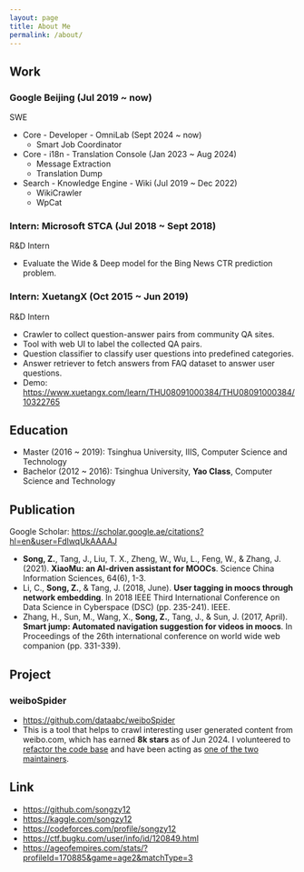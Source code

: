 ```yaml
---
layout: page
title: About Me
permalink: /about/
---
```


## Work

### __Google__ Beijing (Jul 2019 ~ now)

SWE

* Core - Developer - OmniLab (Sept 2024 ~ now)
  * Smart Job Coordinator
* Core - i18n - Translation Console (Jan 2023 ~ Aug 2024)
  * Message Extraction
  * Translation Dump 
* Search - Knowledge Engine - Wiki (Jul 2019 ~ Dec 2022)
  * WikiCrawler
  * WpCat

### Intern: __Microsoft__ STCA (Jul 2018 ~ Sept 2018)

R&D Intern

* Evaluate the Wide & Deep model for the Bing News CTR prediction problem.

### Intern: XuetangX (Oct 2015 ~ Jun 2019)

R&D Intern

* Crawler to collect question-answer pairs from community QA sites.
* Tool with web UI to label the collected QA pairs.
* Question classifier to classify user questions into predefined categories. 
* Answer retriever to fetch answers from FAQ dataset to answer user questions. 
* Demo: <https://www.xuetangx.com/learn/THU08091000384/THU08091000384/10322765>

## Education

* Master (2016 ~ 2019): Tsinghua University, IIIS, Computer Science and Technology
* Bachelor (2012 ~ 2016): Tsinghua University, __Yao Class__, Computer Science and Technology

## Publication

Google Scholar: <https://scholar.google.ae/citations?hl=en&user=FdlwqUkAAAAJ>

* __Song, Z.__, Tang, J., Liu, T. X., Zheng, W., Wu, L., Feng, W., & Zhang, J. (2021). __XiaoMu: an AI-driven assistant for MOOCs__. Science China Information Sciences, 64(6), 1-3.
* Li, C., __Song, Z.__, & Tang, J. (2018, June). __User tagging in moocs through network embedding__. In 2018 IEEE Third International Conference on Data Science in Cyberspace (DSC) (pp. 235-241). IEEE.
* Zhang, H., Sun, M., Wang, X., __Song, Z.__, Tang, J., & Sun, J. (2017, April). __Smart jump: Automated navigation suggestion for videos in moocs__. In Proceedings of the 26th international conference on world wide web companion (pp. 331-339).

## Project

### weiboSpider

* https://github.com/dataabc/weiboSpider
* This is a tool that helps to crawl interesting user generated content from weibo.com, which has earned __8k stars__ as of Jun 2024. I volunteered to [refactor the code base](https://github.com/dataabc/weiboSpider/graphs/contributors) and have been acting as [one of the two maintainers](https://github.com/dataabc/weiboSpider/blob/master/docs/contributors.md).
  
## Link

* <https://github.com/songzy12>
* <https://kaggle.com/songzy12>
* <https://codeforces.com/profile/songzy12>
* <https://ctf.bugku.com/user/info/id/120849.html>
* <https://ageofempires.com/stats/?profileId=170885&game=age2&matchType=3>
